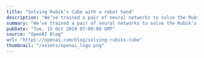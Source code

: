 ```yaml
---
title: "Solving Rubik’s Cube with a robot hand"
description: "We’ve trained a pair of neural networks to solve the Rubik’s Cube with a human-like robot hand. The neural networks are trained entirely in simulation, using the same reinforcement learning code as OpenAI Five paired with a new technique called Automatic Domain Randomization (ADR). The system can handle situations it never saw during training, such as being prodded by a stuffed giraffe. This shows that reinforcement learning isn’t just a tool for virtual tasks, but can solve physical-world problems requiring unprecedented dexterity."
summary: "We’ve trained a pair of neural networks to solve the Rubik’s Cube with a human-like robot hand. The neural networks are trained entirely in simulation, using the same reinforcement learning code as OpenAI Five paired with a new technique called Automatic Domain Randomization (ADR). The system can handle situations it never saw during training, such as being prodded by a stuffed giraffe. This shows that reinforcement learning isn’t just a tool for virtual tasks, but can solve physical-world problems requiring unprecedented dexterity."
pubDate: "Tue, 15 Oct 2019 07:00:00 GMT"
source: "OpenAI Blog"
url: "https://openai.com/blog/solving-rubiks-cube"
thumbnail: "/assets/openai_logo.png"
---
```



